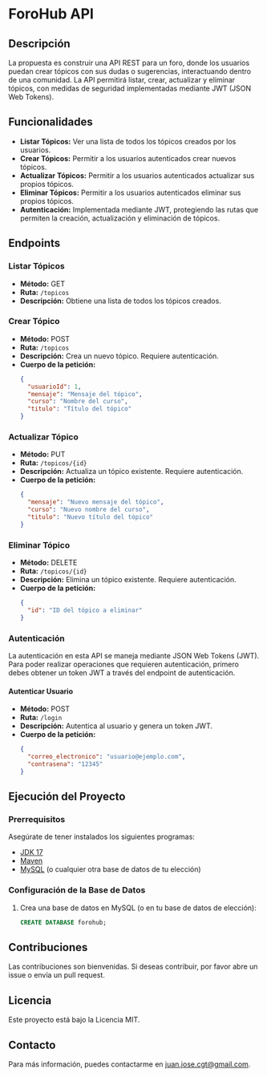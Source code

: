 # ForoHub API



## Descripción

La propuesta es construir una API REST para un foro, donde los usuarios puedan crear tópicos con sus dudas o sugerencias, interactuando dentro de una comunidad. La API permitirá listar, crear, actualizar y eliminar tópicos, con medidas de seguridad implementadas mediante JWT (JSON Web Tokens).

## Funcionalidades

- **Listar Tópicos:** Ver una lista de todos los tópicos creados por los usuarios.
- **Crear Tópicos:** Permitir a los usuarios autenticados crear nuevos tópicos.
- **Actualizar Tópicos:** Permitir a los usuarios autenticados actualizar sus propios tópicos.
- **Eliminar Tópicos:** Permitir a los usuarios autenticados eliminar sus propios tópicos.
- **Autenticación:** Implementada mediante JWT, protegiendo las rutas que permiten la creación, actualización y eliminación de tópicos.

## Endpoints

### Listar Tópicos

- **Método:** GET
- **Ruta:** `/topicos`
- **Descripción:** Obtiene una lista de todos los tópicos creados.

### Crear Tópico

- **Método:** POST
- **Ruta:** `/topicos`
- **Descripción:** Crea un nuevo tópico. Requiere autenticación.
- **Cuerpo de la petición:**
  ```json
  {
    "usuarioId": 1,
    "mensaje": "Mensaje del tópico",
    "curso": "Nombre del curso",
    "titulo": "Título del tópico"
  }
  
### Actualizar Tópico

- **Método:** PUT
- **Ruta:** `/topicos/{id}`
- **Descripción:** Actualiza un tópico existente. Requiere autenticación.
- **Cuerpo de la petición:**
  ```json
  {
    "mensaje": "Nuevo mensaje del tópico",
    "curso": "Nuevo nombre del curso",
    "titulo": "Nuevo título del tópico"
  }
  
### Eliminar Tópico

- **Método:** DELETE
- **Ruta:** `/topicos/{id}`
- **Descripción:** Elimina un tópico existente. Requiere autenticación.
- **Cuerpo de la petición:**
  ```json
  {
    "id": "ID del tópico a eliminar"
  }
  
### Autenticación

La autenticación en esta API se maneja mediante JSON Web Tokens (JWT). Para poder realizar operaciones que requieren autenticación, primero debes obtener un token JWT a través del endpoint de autenticación.

#### Autenticar Usuario

- **Método:** POST
- **Ruta:** `/login`
- **Descripción:** Autentica al usuario y genera un token JWT.
- **Cuerpo de la petición:**
  ```json
  {
    "correo_electronico": "usuario@ejemplo.com",
    "contrasena": "12345"
  }
  
## Ejecución del Proyecto

### Prerrequisitos

Asegúrate de tener instalados los siguientes programas:

- [JDK 17](https://www.oracle.com/java/technologies/javase-jdk17-downloads.html)
- [Maven](https://maven.apache.org/install.html)
- [MySQL](https://dev.mysql.com/downloads/mysql/) (o cualquier otra base de datos de tu elección)

### Configuración de la Base de Datos

1. Crea una base de datos en MySQL (o en tu base de datos de elección):
   ```sql
   CREATE DATABASE forohub;

## Contribuciones
Las contribuciones son bienvenidas. Si deseas contribuir, por favor abre un issue o envía un pull request.

## Licencia
Este proyecto está bajo la Licencia MIT.

## Contacto
Para más información, puedes contactarme en juan.jose.cgt@gmail.com.


